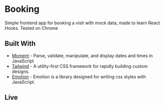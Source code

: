 # Booking
Simple frontend app for booking a visit with mock data, made to learn React Hooks. Tested on Chrome

## Built With

* [Moment](https://momentjs.com/) - Parse, validate, manipulate, and display dates and times in JavaScript
* [Tailwind](https://tailwindcss.com/) - A utility-first CSS framework for rapidly building custom designs.
* [Emotion](https://emotion.sh/docs/introduction) - Emotion is a library designed for writing css styles with JavaScript.

## Live
